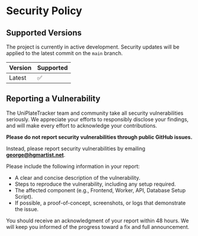 # Security Policy

## Supported Versions

The project is currently in active development. Security updates will be applied to the latest commit on the `main` branch.

| Version | Supported          |
| ------- | ------------------ |
| Latest  | :white_check_mark: |

## Reporting a Vulnerability

The UniPlateTracker team and community take all security vulnerabilities seriously. We appreciate your efforts to responsibly disclose your findings, and will make every effort to acknowledge your contributions.

**Please do not report security vulnerabilities through public GitHub issues.**

Instead, please report security vulnerabilities by emailing **george@hgmartist.net**.

Please include the following information in your report:
- A clear and concise description of the vulnerability.
- Steps to reproduce the vulnerability, including any setup required.
- The affected component (e.g., Frontend, Worker, API, Database Setup Script).
- If possible, a proof-of-concept, screenshots, or logs that demonstrate the issue.

You should receive an acknowledgment of your report within 48 hours. We will keep you informed of the progress toward a fix and full announcement.